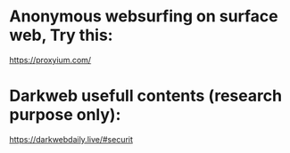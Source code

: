 # Anonymous websurfing on surface web, Try this:
https://proxyium.com/

# Darkweb usefull contents (research purpose only):
https://darkwebdaily.live/#securit

